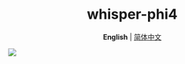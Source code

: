 <div align="center">
  <h1>whisper-phi4</h1>
  
  **English** | [简体中文](README_zh.md)
</div>
  <img src='https://github.com/user-attachments/assets/f7541460-4176-469e-8f8f-8e673fc59f86'>
